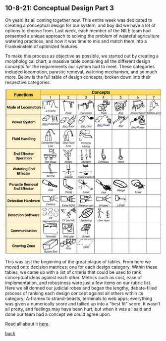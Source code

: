 ## 10-8-21: Conceptual Design Part 3

Oh yeah! Its all coming together now. This entire week was dedicated to creating a conceptual design for our system, and boy did we have a lot of options to choose from. Last week, each member of the NILE team had presented a unique approach to solving the problem of wasteful agriculture watering practices, and now it was time to mix and match them into a Frankeinstein of optimized features.

To make this process as objective as possible, we started out by creating a morphological chart; a massive table containing all the different design concepts for the requirements our system had to meet. These categories included locomotion, parasite removal, watering mechanism, and so much more. Below is the full table of design concepts, broken down into their respective categories.

![morphological chart photo](./../assets/morphological_chart.png)

This was just the beginning of the great plague of tables. From here we moved onto decision matrices; one for each design category. Within these tables, we came up with a list of criteria that could be used to rank conceptual ideas against each other. Metrics such as cost, ease of implementation, and robustness were just a few items on our rubric list. Here we all donned our judicial robes and began the lengthy, debate-filled process of ranking each design concept against all others within its category; A-frames to strand-beasts, terminals to web apps; everything was given a numerically score and tallied up into a "best fit" score. It wasn't all pretty, and feelings may have been hurt, but when it was all said and done our team had a concept we could agree upon.

Read all about it [here](./../assets/NILE_Conceptual_Design.pdf).

[back](./..)
